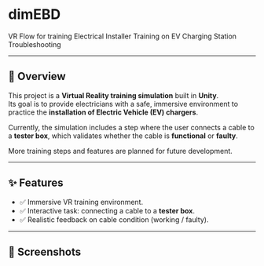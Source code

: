 # dimEBD
VR Flow for training Electrical Installer Training on EV Charging Station Troubleshooting

---

## 📝 Overview  
This project is a **Virtual Reality training simulation** built in **Unity**.  
Its goal is to provide electricians with a safe, immersive environment to practice the **installation of Electric Vehicle (EV) chargers**.  

Currently, the simulation includes a step where the user connects a cable to a **tester box**, which validates whether the cable is **functional** or **faulty**.  

More training steps and features are planned for future development.  

---

## ✨ Features  
- ✅ Immersive VR training environment.  
- ✅ Interactive task: connecting a cable to a **tester box**.  
- ✅ Realistic feedback on cable condition (working / faulty).  
 

---

## 📸 Screenshots  

